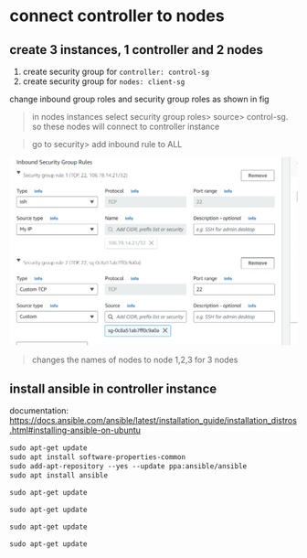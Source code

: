 # connect controller to nodes
## create 3 instances, 1 controller and 2 nodes
1. create security group for `controller: control-sg`
2. create security group for `nodes: client-sg`
   
change inbound group roles and  security group roles as shown in fig
>in nodes instances select security group roles> source> control-sg. so these nodes will connect to controller instance

> go to security> add inbound rule to ALL

![image alt](https://github.com/KarampudiKarthik/ansible-zero-to-hero/blob/main/my/images/Capture.PNG?raw=true)

> changes the names of nodes to node 1,2,3 for 3 nodes

## install ansible in controller instance

documentation: https://docs.ansible.com/ansible/latest/installation_guide/installation_distros.html#installing-ansible-on-ubuntu
```
sudo apt-get update
sudo apt install software-properties-common
sudo add-apt-repository --yes --update ppa:ansible/ansible
sudo apt install ansible
```

```
sudo apt-get update
```

```
sudo apt-get update
```

```
sudo apt-get update
```

```
sudo apt-get update
```
